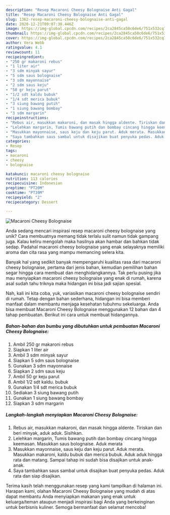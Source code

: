 ```yaml
---
description: "Resep Macaroni Cheesy Bolognaise Anti Gagal"
title: "Resep Macaroni Cheesy Bolognaise Anti Gagal"
slug: 1362-resep-macaroni-cheesy-bolognaise-anti-gagal
date: 2020-12-21T09:07:38.446Z
image: https://img-global.cpcdn.com/recipes/2ca2845ca50c6de6/751x532cq70/macaroni-cheesy-bolognaise-foto-resep-utama.jpg
thumbnail: https://img-global.cpcdn.com/recipes/2ca2845ca50c6de6/751x532cq70/macaroni-cheesy-bolognaise-foto-resep-utama.jpg
cover: https://img-global.cpcdn.com/recipes/2ca2845ca50c6de6/751x532cq70/macaroni-cheesy-bolognaise-foto-resep-utama.jpg
author: Vera Webb
ratingvalue: 4.1
reviewcount: 11
recipeingredient:
- "250 gr makaroni rebus"
- "1 liter air"
- "3 sdm minyak sayur"
- "5 sdm saus bolognaise"
- "3 sdm mayonnaise"
- "2 sdm saus keju"
- "50 gr keju parut"
- "1/2 sdt kaldu bubuk"
- "1/4 sdt merica bubuk"
- "3 siung bawang putih"
- "1 siung bawang bombay"
- "3 sdm margarin"
recipeinstructions:
- "Rebus air, masukkan makaroni, dan masak hingga aldente. Tiriskan dan beri minyak, aduk aduk. Sisihkan."
- "Lelehkan margarin, Tumis bawang putih dan bombay cincang hingga keemasan. Masukkan saus bolognaise. Aduk merata"
- "Masukkan mayonnaise, saus keju dan keju parut. Aduk merata. Masukkan makaroni, kaldu bubuk dan merica bubuk. Aduk aduk hingga rata dan matang. Sampai tahap ini sudah bisa disajikan untuk anak-anak."
- "Saya tambahkan saus sambal untuk disajikan buat penyuka pedas. Aduk rata dan siap disajikan."
categories:
- Resep
tags:
- macaroni
- cheesy
- bolognaise

katakunci: macaroni cheesy bolognaise 
nutrition: 113 calories
recipecuisine: Indonesian
preptime: "PT20M"
cooktime: "PT39M"
recipeyield: "2"
recipecategory: Dessert

---
```



![Macaroni Cheesy Bolognaise](https://img-global.cpcdn.com/recipes/2ca2845ca50c6de6/751x532cq70/macaroni-cheesy-bolognaise-foto-resep-utama.jpg)

Anda sedang mencari inspirasi resep macaroni cheesy bolognaise yang unik? Cara membuatnya memang tidak terlalu sulit namun tidak gampang juga. Kalau keliru mengolah maka hasilnya akan hambar dan bahkan tidak sedap. Padahal macaroni cheesy bolognaise yang enak selayaknya memiliki aroma dan cita rasa yang mampu memancing selera kita.



Banyak hal yang sedikit banyak mempengaruhi kualitas rasa dari macaroni cheesy bolognaise, pertama dari jenis bahan, kemudian pemilihan bahan segar hingga cara membuat dan menghidangkannya. Tak perlu pusing jika mau menyiapkan macaroni cheesy bolognaise yang enak di rumah, karena asal sudah tahu triknya maka hidangan ini bisa jadi sajian spesial.


Nah, kali ini kita coba, yuk, variasikan macaroni cheesy bolognaise sendiri di rumah. Tetap dengan bahan sederhana, hidangan ini bisa memberi manfaat dalam membantu menjaga kesehatan tubuhmu sekeluarga. Anda bisa membuat Macaroni Cheesy Bolognaise menggunakan 12 bahan dan 4 tahap pembuatan. Berikut ini cara untuk membuat hidangannya.

<!--inarticleads1-->

##### Bahan-bahan dan bumbu yang dibutuhkan untuk pembuatan Macaroni Cheesy Bolognaise:

1. Ambil 250 gr makaroni rebus
1. Siapkan 1 liter air
1. Ambil 3 sdm minyak sayur
1. Siapkan 5 sdm saus bolognaise
1. Gunakan 3 sdm mayonnaise
1. Siapkan 2 sdm saus keju
1. Ambil 50 gr keju parut
1. Ambil 1/2 sdt kaldu. bubuk
1. Gunakan 1/4 sdt merica bubuk
1. Sediakan 3 siung bawang putih
1. Gunakan 1 siung bawang bombay
1. Siapkan 3 sdm margarin




<!--inarticleads2-->

##### Langkah-langkah menyiapkan Macaroni Cheesy Bolognaise:

1. Rebus air, masukkan makaroni, dan masak hingga aldente. Tiriskan dan beri minyak, aduk aduk. Sisihkan.
1. Lelehkan margarin, Tumis bawang putih dan bombay cincang hingga keemasan. Masukkan saus bolognaise. Aduk merata
1. Masukkan mayonnaise, saus keju dan keju parut. Aduk merata. Masukkan makaroni, kaldu bubuk dan merica bubuk. Aduk aduk hingga rata dan matang. Sampai tahap ini sudah bisa disajikan untuk anak-anak.
1. Saya tambahkan saus sambal untuk disajikan buat penyuka pedas. Aduk rata dan siap disajikan.




Terima kasih telah menggunakan resep yang kami tampilkan di halaman ini. Harapan kami, olahan Macaroni Cheesy Bolognaise yang mudah di atas dapat membantu Anda menyiapkan makanan yang enak untuk keluarga/teman ataupun menjadi inspirasi bagi Anda yang berkeinginan untuk berbisnis kuliner. Semoga bermanfaat dan selamat mencoba!
